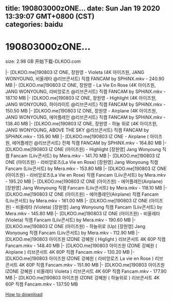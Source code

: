 
title: 190803000zONE…
date: Sun Jan 19 2020 13:39:07 GMT+0800 (CST)    
categories: baidu
---

# 190803000zONE…
size: 2.98 GB
 开始下载-DLKOO.com
 
|- [DLKOO.me]190803 IZ ONE, 장원영 - Violeta (4K 아이즈원, JANG WONYOUNG, 비올레타 @리브콘서트) 직캠 FANCAM by SPHiNX.mkv - 240.90 MB
|- [DLKOO.me]190803 IZ ONE, 장원영 - La Vie En Rose (4K 아이즈원, JANG WONYOUNG, 라비앙로즈 @리브콘서트) 직캠 FANCAM by SPHiNX.mkv - 187.10 MB
|- [DLKOO.me]190803 IZ ONE, 장원영 - Highlight (4K 아이즈원, JANG WONYOUNG, 하이라이트 @리브콘서트) 직캠 FANCAM by SPHiNX.mkv - 150.50 MB
|- [DLKOO.me]190803 IZ ONE, 장원영 - Airplane (4K 아이즈원, JANG WONYOUNG, 에어플레인 @리브콘서트) 직캠 FANCAM by SPHiNX.mkv - 138.40 MB
|- [DLKOO.me]190803 IZ ONE, 장원영 - 하늘 위로 (4K 아이즈원, JANG WONYOUNG, ABOVE THE SKY @리브콘서트) 직캠 FANCAM by SPHiNX.mkv - 135.90 MB
|- [DLKOO.me]190803 IZ ONE - Airplane ( 아이즈원, 에어플레인 @리브콘서트) 전체 직캠 FANCAM by SPHiNX.mkv - 164.80 MB
|- [DLKOO.me]190803 IZ ONE (아이즈원) - Highlight [장원영] Jang Wonyoung 직캠 Fancam (Liiv콘서트) by Mera.mkv - 141.70 MB
|- [DLKOO.me]190803 IZ ONE (아이즈원) - 라비앙로즈(La Vie en Rose) [장원영] Jang Wonyoung 직캠 Fancam (Liiv콘서트) by Mera.mkv - 153.80 MB
|- [DLKOO.me]190803 IZ ONE (아이즈원) - 라비앙로즈(La Vie en Rose) 직캠 Fancam (Liiv콘서트) by Mera.mkv - 195.20 MB
|- [DLKOO.me]190803 IZ ONE (아이즈원) - 에어플레인(Airplane) [장원영] Jang Wonyoung 직캠 Fancam (Liiv콘서트) by Mera.mkv - 118.10 MB
|- [DLKOO.me]190803 IZ ONE (아이즈원) - 에어플레인(Airplane) 직캠 Fancam (Liiv콘서트) by Mera.mkv - 161.00 MB
|- [DLKOO.me]190803 IZ ONE (아이즈원) - 비올레타 (Violeta) [장원영] Jang Wonyoung 직캠 Fancam (Liiv콘서트) by Mera.mkv - 145.80 MB
|- [DLKOO.me]190803 IZ ONE (아이즈원) - 비올레타 (Violeta) 직캠 Fancam (Liiv콘서트) by Mera.mkv - 190.60 MB
|- [DLKOO.me]190803 IZ ONE (아이즈원) - 하늘위로 (Up) [장원영] Jang Wonyoung 직캠 Fancam (Liiv콘서트) by Mera.mkv - 112.90 MB
|- [DLKOO.me]190803 아이즈원 IZONE 강혜원 ( Higlight ) 리브콘서트 4K 60P 직캠 Fancam.mkv - 148.40 MB
|- [DLKOO.me]190803 아이즈원 IZONE 강혜원 ( Airplane ) 리브콘서트 4K 60P 직캠 Fancam.mkv - 130.20 MB
|- [DLKOO.me]190803 아이즈원 IZONE 강혜원 ( 라비앙로즈 La vie en Rose ) 리브콘서트 4K 60P 직캠 Fancam.mkv - 151.90 MB
|- [DLKOO.me]190803 아이즈원 IZONE 강혜원 ( 비올레타 Violeta ) 리브콘서트 4K 60P 직캠 Fancam.mkv - 177.90 MB
|- [DLKOO.me]190803 아이즈원 IZONE 강혜원 ( 하늘위로 ) 리브콘서트 4K 60P 직캠 Fancam.mkv - 137.50 MB

[How to download](https://bpcam.bemobtrk.com/go/2ceec3aa-1ca2-46d6-b9ff-aaa5c184517c?jno=1679)
